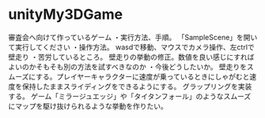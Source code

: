 # unityMy3DGame
審査会へ向けて作っているゲーム
・実行方法、手順。
「SampleScene」を開いて実行してください
・操作方法。
wasdで移動、マウスでカメラ操作、左ctrlで壁走り
・苦労しているところ。
壁走りの挙動の修正。数値を良い感じにすればよいのかそもそも別の方法を試すべきなのか
・今後どうしたいか。
壁走りをスムーズにする。プレイヤーキャラクターに速度が乗っているときにしゃがむと速度を保持したままスライディングをできるようにする。
グラップリングを実装する。
ゲーム「ミラージュエッジ」や「タイタンフォール」のようなスムーズにマップを駆け抜けられるような挙動を作りたい。

